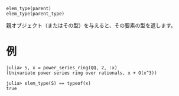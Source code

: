 ```
elem_type(parent)
elem_type(parent_type)
```

親オブジェクト（またはその型）を与えると、その要素の型を返します。

# 例

```jldoctest
julia> S, x = power_series_ring(QQ, 2, :x)
(Univariate power series ring over rationals, x + O(x^3))

julia> elem_type(S) == typeof(x)
true
```
